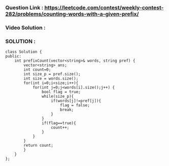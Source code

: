 ### Question Link : https://leetcode.com/contest/weekly-contest-282/problems/counting-words-with-a-given-prefix/


### Video Solution : 


### SOLUTION : 

```
class Solution {
public:
    int prefixCount(vector<string>& words, string pref) {
        vector<string> ans;
        int count=0; 
        int size_p = pref.size();
        int size = words.size();
        for(int i=0;i<size;i++){
            for(int j=0;j<words[i].size();j++) {
                bool flag = true;
                while(size_p){
                    if(words[j]!=pref[j]){
                        flag = false;
                        break;
                    }
                }
                if(flag==true){
                    count++;
                }
            }
        }
        return count;
        }
    }
};
```